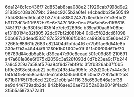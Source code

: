 6da1248c1cc436f7
2d853ab8baa088e2
31926cab7998d9e2
31839c408a2679bc
39edc9265b2a6fe1
e4cbadbb25e50549
7fdd88fded50ca02
b377cbc88802437b
0ec0de7e1c3efbd2
b9172d03d10f652b
f9c6c347036bc0ca
85a5eb6cd11f8616
7451917fdc930f5d
835f4e7efe32696c
b38ea90aa6fc08bc
ef3180194c82f805
92dc97bf2d0819b4
0d9c5f82dcd61098
50b687c3dead5337
87c522f0166f5b84
da9936b4566be427
7266fe88661b2683
c82f404d9bfda4f6
e77b91ae6d54fe8b
339af7b3e484d4f8
1259b1b05602c01f
621e96f96d67bf70
96789d84cdb5a8fe
d39ca47c90e8cead
501e09d89f210691
a47a601e86e6f075
d2059c3a528f093d
0d7b23ea9c17b244
7a9c5259a7a58af5
76a94f6d37ebf91c
3f2fb326ab37f0b5
bf9e2698c5bdab22
bc9b2498d4a995fe
b32d20cb7b44c3cf
04fd4f58e558ca6a
0ea2ab8f465b6008
b05d272825d6f2a8
671b01f65f78c6cd
220c21e0bfa41f16
35c653e846a5bf38
ae9d446739adb2dd
842b16aee30ae736
52a08a6049f4acb1
3f5b5a5973a72a31
